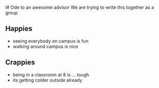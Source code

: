 l# Ode to an awesome advisor
We are trying to write this together as a group


## Happies

- seeing everybody on campus is fun
- walking around campus is nice

## Crappies

- being in a classroom at 8 is ... tough
- its getting colder outside already
